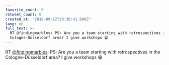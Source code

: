 ```yaml
---
favorite_count: 0
retweet_count: 0
created_at: "2018-09-12T20:30:41.000Z"
lang: en
full_text: >-
  RT @findingmarbles: PS: Are you a team starting with retrospectives in the
  Cologne-Düsseldorf area? I give workshops 😁
---
```


RT [@findingmarbles](https://twitter.com/findingmarbles): PS: Are you a team
starting with retrospectives in the Cologne-Düsseldorf area? I give workshops 😁
